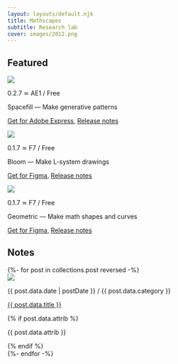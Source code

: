 ```yaml
---
layout: layouts/default.njk
title: Mathscapes
subtitle: Research lab
cover: images/2012.png
---  
```


## Featured

<div class="post">
    <img src="https://cdn.mathscapes.xyz/static/images/2023/spacefill-0.2.jpg" />
    <div>
        <p class="meta">0.2.7 ≍ AE1 / Free</p>
        <p>Spacefill — Make generative patterns</p>
        <p><a href="https://new.express.adobe.com/new?category=addOns&addOnId=w466h1l71">Get for Adobe Express</a>, <a href="/notes/2023/spacefill-0.2/">Release notes</a></p>
    </div>
</div>

<div class="post">
    <img src="https://cdn.mathscapes.xyz/static/images/2023/bloom-0.1.jpg" />
    <div>
        <p class="meta">0.1.7 ≍ F7 / Free</p>
        <p>Bloom — Make L-system drawings</p>
        <p><a href="https://www.figma.com/community/plugin/1227286752522246727">Get for Figma</a>, <a href="/notes/2023/bloom-0.1/">Release notes</a></p>
    </div>
</div>

<div class="post">
    <img src="https://cdn.mathscapes.xyz/static/images/2020/geometric-0.1.jpg" />
    <div>
        <p class="meta">0.1.7 ≍ F7 / Free</p>
        <p>Geometric — Make math shapes and curves</p>
        <p><a href="https://www.figma.com/community/plugin/816329785694858088">Get for Figma</a>, <a href="/notes/2020/geometric-0.1/">Release notes</a></p>
    </div>
</div>

## Notes
  
<div>
    {%- for post in collections.post reversed -%}
    <div class="post">
        <img src="{{ post.data.cover }}" />
        <div>
            <p class="meta">{{ post.data.date | postDate }} / {{ post.data.category }} </p>
            <p><a href="{{ post.url | url }}">{{ post.data.title }}</a></p>
            {% if post.data.attrib %}<p class="meta">{{ post.data.attrib }}</p>{% endif %}
        </div>
    </div>
    {%- endfor -%}
</div>

